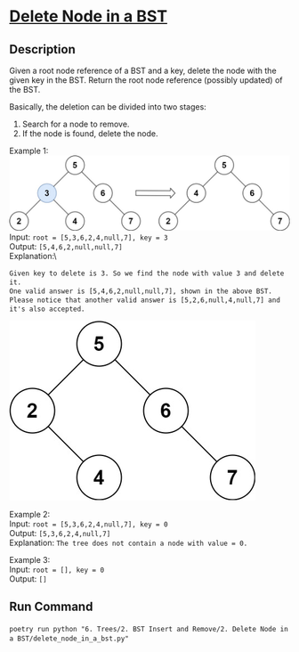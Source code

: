 # [Delete Node in a BST](https://leetcode.com/problems/delete-node-in-a-bst/)

## Description
Given a root node reference of a BST and a key, delete the node with the given key in the BST. Return the root node reference (possibly updated) of the BST.

Basically, the deletion can be divided into two stages:
1. Search for a node to remove.
2. If the node is found, delete the node.

Example 1:\
![Example 1A](example_1a.jpeg)\
Input: `root = [5,3,6,2,4,null,7], key = 3`\
Output: `[5,4,6,2,null,null,7]`\
Explanation:\
```
Given key to delete is 3. So we find the node with value 3 and delete it.
One valid answer is [5,4,6,2,null,null,7], shown in the above BST.
Please notice that another valid answer is [5,2,6,null,4,null,7] and it's also accepted.
```
![Example 1B](example_1b.jpeg)

Example 2:\
Input: `root = [5,3,6,2,4,null,7], key = 0`\
Output: `[5,3,6,2,4,null,7]`\
Explanation: `The tree does not contain a node with value = 0.`

Example 3:\
Input: `root = [], key = 0`\
Output: `[]`

## Run Command
`poetry run python "6. Trees/2. BST Insert and Remove/2. Delete Node in a BST/delete_node_in_a_bst.py"`